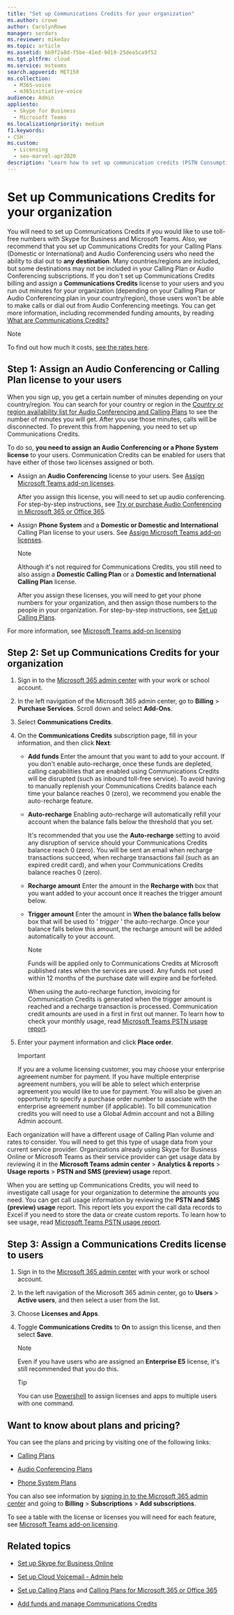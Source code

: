 ```yaml
---
title: "Set up Communications Credits for your organization"
ms.author: crowe
author: CarolynRowe
manager: serdars
ms.reviewer: mikedav
ms.topic: article
ms.assetid: bb9f2a8d-f5be-41ed-9d19-25dea5ca9f52
ms.tgt.pltfrm: cloud
ms.service: msteams
search.appverid: MET150
ms.collection: 
  - M365-voice
  - m365initiative-voice
audience: Admin
appliesto: 
  - Skype for Business
  - Microsoft Teams
ms.localizationpriority: medium
f1.keywords:
- CSH
ms.custom: 
  - Licensing
  - seo-marvel-apr2020
description: "Learn how to set up communication credits (PSTN Consumption) billing licenses for your users and organization. "
---
```


# Set up Communications Credits for your organization

You will need to set up Communications Credits if you would like to use toll-free numbers with Skype for Business and Microsoft Teams. Also, we recommend that you set up Communications Credits for your Calling Plans (Domestic or International) and Audio Conferencing users who need the ability to dial out to **any destination**. Many countries/regions are included, but some destinations may not be included in your Calling Plan or Audio Conferencing subscriptions. If you don't set up Communications Credits billing and assign a **Communications Credits** license to your users and you run out minutes for your organization (depending on your Calling Plan or Audio Conferencing plan in your country/region), those users won't be able to make calls or dial out from Audio Conferencing meetings. You can get more information, including recommended funding amounts, by reading [What are Communications Credits?](what-are-communications-credits.md)
  
> [!NOTE]
> To find out how much it costs, [see the rates here](https://go.microsoft.com/fwlink/p/?LinkId=799523 ). 
  
## Step 1: Assign an Audio Conferencing or Calling Plan license to your users

When you sign up, you get a certain number of minutes depending on your country/region. You can search for your country or region in the [Country or region availability list for Audio Conferencing and Calling Plans](./country-and-region-availability-for-audio-conferencing-and-calling-plans/country-and-region-availability-for-audio-conferencing-and-calling-plans.md#select-your-country-or-region-to-see-whats-available-for-your-organization) to see the number of minutes you will get. After you use those minutes, calls will be disconnected. To prevent this from happening, you need to set up Communications Credits.
  
To do so, **you need to assign an Audio Conferencing or a Phone System license** to your users. Communication Credits can be enabled for users that have either of those two licenses assigned or both.
  
- Assign an **Audio Conferencing** license to your users. See [Assign Microsoft Teams add-on licenses](./teams-add-on-licensing/microsoft-teams-add-on-licensing.md).
    
    After you assign this license, you will need to set up audio conferencing. For step-by-step instructions, see [Try or purchase Audio Conferencing in Microsoft 365 or Office 365](try-or-purchase-audio-conferencing-in-office-365-for-teams.md).
    
- Assign **Phone System** and a **Domestic or Domestic and International** Calling Plan license to your users. See [Assign Microsoft Teams add-on licenses](./teams-add-on-licensing/microsoft-teams-add-on-licensing.md).
    
    > [!NOTE]
    > Although it's not required for Communications Credits, you still need to also assign a **Domestic Calling Plan** or a **Domestic and International Calling Plan** license.
  
    After you assign these licenses, you will need to get your phone numbers for your organization, and then assign those numbers to the people in your organization. For step-by-step instructions, see [Set up Calling Plans](set-up-calling-plans.md).
    
For more information, see [Microsoft Teams add-on licensing](./teams-add-on-licensing/microsoft-teams-add-on-licensing.md)
  
## Step 2: Set up Communications Credits for your organization

1. Sign in to the [Microsoft 365 admin center](https://portal.office.com/Adminportal) with your work or school account.
    
2. In the left navigation of the Microsoft 365 admin center, go to **Billing** > **Purchase Services**. Scroll down and select **Add-Ons**.

3. Select **Communications Credits**.
    
4. On the **Communications Credits** subscription page, fill in your information, and then click **Next**:
    
   - **Add funds** Enter the amount that you want to add to your account. If you don't enable auto-recharge, once these funds are depleted, calling capabilities that are enabled using Communications Credits will be disrupted (such as inbound toll-free service). To avoid having to manually replenish your Communications Credits balance each time your balance reaches 0 (zero), we recommend you enable the auto-recharge feature.
    
   - **Auto-recharge** Enabling auto-recharge will automatically refill your account when the balance falls below the threshold that you set.
    
     It's recommended that you use the **Auto-recharge** setting to avoid any disruption of service should your Communications Credits balance reach 0 (zero). You will be sent an email when recharge transactions succeed, when recharge transactions fail (such as an expired credit card), and when your Communications Credits balance reaches 0 (zero).
    
   - **Recharge amount** Enter the amount in the **Recharge with** box that you want added to your account once it reaches the trigger amount below.
    
   - **Trigger amount** Enter the amount in **When the balance falls below** box that will be used to ' *trigger*  ' the auto-recharge. Once your balance falls below this amount, the recharge amount will be added automatically to your account.

      > [!NOTE]
     > Funds will be applied only to Communications Credits at Microsoft published rates when the services are used. Any funds not used within 12 months of the purchase date will expire and be forfeited. 
     > 
     > When using the auto-recharge function, invoicing for Communication Credits is generated when the trigger amount is reached and a recharge transaction is processed. Communication credit amounts are used in a first in first out manner. To learn how to check your monthly usage, read [Microsoft Teams PSTN usage report](/microsoftteams/teams-analytics-and-reports/pstn-usage-report).
    
5. Enter your payment information and click **Place order**.
    > [!IMPORTANT]
    >If you are a volume licensing customer, you may choose your enterprise agreement number for payment. If you have multiple enterprise agreement numbers, you will be able to select which enterprise agreement you would like to use for payment. You will also be given an opportunity to specify a purchase order number to associate with the enterprise agreement number (if applicable).  To bill communication credits you will need to use a Global Admin account and not a Billing Admin account.
    >
Each organization will have a different usage of Calling Plan volume and rates to consider. You will need to get this type of usage data from your current service provider. Organizations already using Skype for Business Online or Microsoft Teams as their service provider can get usage data by reviewing it in the **Microsoft Teams admin center** > **Analytics & reports** > **Usage reports** > **PSTN and SMS (preview) usage** report.
  
When you are setting up Communications Credits, you will need to investigate call usage for your organization to determine the amounts you need. You can get call usage information by reviewing the **PSTN and SMS (preview) usage** report. This report lets you export the call data records to Excel if you need to store the data or create custom reports. To learn how to see usage, read [Microsoft Teams PSTN usage report](/microsoftteams/teams-analytics-and-reports/pstn-usage-report).
  
## Step 3: Assign a Communications Credits license to users

1. Sign in to the [Microsoft 365 admin center](https://portal.office.com/Adminportal) with your work or school account.
    
2. In the left navigation of the Microsoft 365 admin center, go to **Users** > **Active users**, and then select a user from the list.
    
3. Choose **Licenses and Apps**.
    
4. Toggle **Communications Credits** to **On** to assign this license, and then select **Save**.
    
    > [!NOTE]
    > Even if you have users who are assigned an **Enterprise E5** license, it's still recommended that you do this.

    > [!TIP]
    > You can use [Powershell](/powershell/module/skype/?view=skype-ps&preserve-view=true) to assign licenses and apps to multiple users with one command.
  
## Want to know about plans and pricing?

You can see the plans and pricing by visiting one of the following links:
  
- [Calling Plans](https://go.microsoft.com/fwlink/?LinkId=799761 )
    
- [Audio Conferencing Plans](https://go.microsoft.com/fwlink/?LinkId=799762 )
    
- [Phone System Plans](https://go.microsoft.com/fwlink/?LinkId=799763)
    
You can also see information by [signing in to the Microsoft 365 admin center](https://portal.office.com/adminportal/home?add=sub&amp;adminportal=1#/catalog) and going to **Billing** > **Subscriptions** > **Add subscriptions**.
  
To see a table with the license or licenses you will need for each feature, see [Microsoft Teams add-on licensing](./teams-add-on-licensing/microsoft-teams-add-on-licensing.md).
  
## Related topics

- [Set up Skype for Business Online](/SkypeForBusiness/set-up-skype-for-business-online/set-up-skype-for-business-online)
    
- [Set up Cloud Voicemail - Admin help](set-up-phone-system-voicemail.md)
    
- [Set up Calling Plans](set-up-calling-plans.md) and [Calling Plans for Microsoft 365 or Office 365](calling-plans-for-office-365.md)
    
- [Add funds and manage Communications Credits](add-funds-and-manage-communications-credits.md)
    
  
